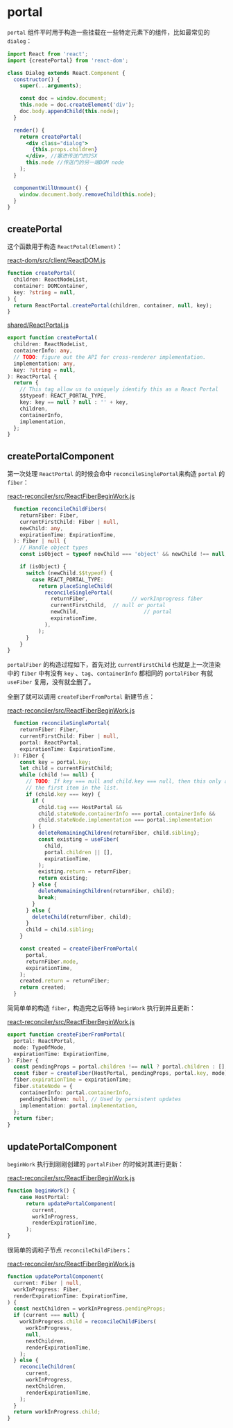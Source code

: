 # portal

`portal` 组件平时用于构造一些挂载在一些特定元素下的组件，比如最常见的 `dialog`：

```jsx
import React from 'react';
import {createPortal} from 'react-dom';

class Dialog extends React.Component {
  constructor() {
    super(...arguments);

    const doc = window.document;
    this.node = doc.createElement('div');
    doc.body.appendChild(this.node);
  }

  render() {
    return createPortal(
      <div class="dialog">
        {this.props.children}
      </div>, //塞进传送门的JSX
      this.node //传送门的另一端DOM node
    );
  }

  componentWillUnmount() {
    window.document.body.removeChild(this.node);
  }
}
```

## createPortal

这个函数用于构造 `ReactPotal(Element)`：

[react-dom/src/client/ReactDOM.js]()

```ts
function createPortal(
  children: ReactNodeList,
  container: DOMContainer,
  key: ?string = null,
) {
  return ReactPortal.createPortal(children, container, null, key);
}
```

[shared/ReactPortal.js]()

```ts
export function createPortal(
  children: ReactNodeList,
  containerInfo: any,
  // TODO: figure out the API for cross-renderer implementation.
  implementation: any,
  key: ?string = null,
): ReactPortal {
  return {
    // This tag allow us to uniquely identify this as a React Portal
    $$typeof: REACT_PORTAL_TYPE,
    key: key == null ? null : '' + key,
    children,
    containerInfo,
    implementation,
  };
}
```

## createPortalComponent

第一次处理 `ReactPortal` 的时候会命中 `reconcileSinglePortal`来构造 `portal` 的 `fiber`：

[react-reconciler/src/ReactFiberBeginWork.js]()

```ts
  function reconcileChildFibers(
    returnFiber: Fiber,
    currentFirstChild: Fiber | null,
    newChild: any,
    expirationTime: ExpirationTime,
  ): Fiber | null {
    // Handle object types
    const isObject = typeof newChild === 'object' && newChild !== null;

    if (isObject) {
      switch (newChild.$$typeof) {
        case REACT_PORTAL_TYPE:
          return placeSingleChild(
            reconcileSinglePortal(
              returnFiber, 				// workInprogress fiber
              currentFirstChild,  // null or portal
              newChild,						// portal
              expirationTime,
            ),
          );
      }
    }
}
```

`portalFiber` 的构造过程如下，首先对比 `currentFirstChild` 也就是上一次渲染中的 `fiber` 中有没有 `key` 、`tag`、`containerInfo` 都相同的 `portalFiber` 有就 `useFiber` 复用，没有就全删了。

全删了就可以调用 `createFiberFromPortal` 新建节点：

[react-reconciler/src/ReactFiberBeginWork.js]()

```ts
  function reconcileSinglePortal(
    returnFiber: Fiber,
    currentFirstChild: Fiber | null,
    portal: ReactPortal,
    expirationTime: ExpirationTime,
  ): Fiber {
    const key = portal.key;
    let child = currentFirstChild;
    while (child !== null) {
      // TODO: If key === null and child.key === null, then this only applies to
      // the first item in the list.
      if (child.key === key) {
        if (
          child.tag === HostPortal &&
          child.stateNode.containerInfo === portal.containerInfo &&
          child.stateNode.implementation === portal.implementation
        ) {
          deleteRemainingChildren(returnFiber, child.sibling);
          const existing = useFiber(
            child,
            portal.children || [],
            expirationTime,
          );
          existing.return = returnFiber;
          return existing;
        } else {
          deleteRemainingChildren(returnFiber, child);
          break;
        }
      } else {
        deleteChild(returnFiber, child);
      }
      child = child.sibling;
    }

    const created = createFiberFromPortal(
      portal,
      returnFiber.mode,
      expirationTime,
    );
    created.return = returnFiber;
    return created;
  }
```

简简单单的构造 `fiber`，构造完之后等待 `beginWork` 执行到并且更新：

[react-reconciler/src/ReactFiberBeginWork.js]()

```ts
export function createFiberFromPortal(
  portal: ReactPortal,
  mode: TypeOfMode,
  expirationTime: ExpirationTime,
): Fiber {
  const pendingProps = portal.children !== null ? portal.children : [];
  const fiber = createFiber(HostPortal, pendingProps, portal.key, mode);
  fiber.expirationTime = expirationTime;
  fiber.stateNode = {
    containerInfo: portal.containerInfo,
    pendingChildren: null, // Used by persistent updates
    implementation: portal.implementation,
  };
  return fiber;
}
```

## updatePortalComponent

`beginWork` 执行到刚刚创建的 `portalFiber` 的时候对其进行更新：

[react-reconciler/src/ReactFiberBeginWork.js]()

```ts
function beginWork() {
	case HostPortal:
      return updatePortalComponent(
        current,
        workInProgress,
        renderExpirationTime,
      );
}
```

很简单的调和子节点 `reconcileChildFibers`：

[react-reconciler/src/ReactFiberBeginWork.js]()

```ts
function updatePortalComponent(
  current: Fiber | null,
  workInProgress: Fiber,
  renderExpirationTime: ExpirationTime,
) {
  const nextChildren = workInProgress.pendingProps;
  if (current === null) {
    workInProgress.child = reconcileChildFibers(
      workInProgress,
      null,
      nextChildren,
      renderExpirationTime,
    );
  } else {
    reconcileChildren(
      current,
      workInProgress,
      nextChildren,
      renderExpirationTime,
    );
  }
  return workInProgress.child;
}
```

